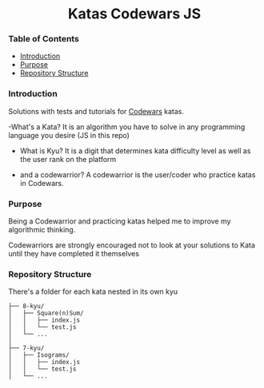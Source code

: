 <h1 align="center">Katas Codewars JS</h1>

### Table of Contents

- [Introduction](#introduction)
- [Purpose](#purpose)
- [Repository Structure](#repository-structure)

### Introduction

Solutions with tests and tutorials for <a href="https://www.codewars.com">Codewars</a> katas.

-What's a Kata?
It is an algorithm you have to solve in any programming language you desire (JS in this repo)

- What is Kyu?
It is a digit that determines kata difficulty level as well as the user rank on the platform

- and a codewarrior?
A codewarrior is the user/coder who practice katas in Codewars. 



### Purpose

Being a Codewarrior and practicing katas helped me to improve my algorithmic thinking.

Codewarriors are strongly encouraged not to look at your solutions to Kata until they have completed it themselves

### Repository Structure
There's a folder for each kata nested in its own kyu

```ascii
├── 8-kyu/
│   ├── Square(n)Sum/
│   │   ├── index.js
│   │   └── test.js
│   └── ...
│
├── 7-kyu/
│   ├── Isograms/
│   │   ├── index.js
│   │   └── test.js
│   └── ...
```